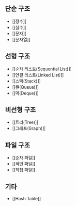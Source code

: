 
## 단순 구조
+ [[정수]]
+ [[실수]]
+ [[문자]]
+ [[문자열]]

## 선형 구조
+ [[순차 리스트(Sequential List)]]
+ [[연결 리스트(Linked List)]]
+ [[스택(Stack)]]
+ [[큐(Queue)]]
+ [[덱(Deque)]]

## 비선형 구조
+ [[트리(Tree)]]
+ [[그래프(Graph)]]

## 파일 구조
+ [[순차 파일]]
+ [[색인 파일]]
+ [[직접 파일]]

## 기타
+ [[Hash Table]]